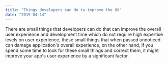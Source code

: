 ```yaml
---
title: "Things developers can do to improve the UX"
date: "2019-04-14"
---
```


There are small things that developers can do that can improve the overall user experience and development time which do not require high expertise levels on user experience, these small things that when passed unnoticed can damage application's overall experience, on the other hand, if you spend some time to look for these small things and correct them, it might improve your app's user experience by a significant factor.
